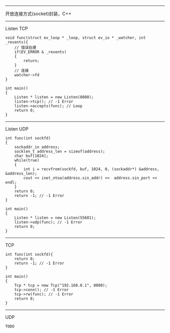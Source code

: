 -----------------------------------  
开放连接方式(socket)封装，C++

-----------------------------------  
Listen TCP

	void func(struct ev_loop * _loop, struct ev_io * _watcher, int _revents){
		// 错误处理
		if(EV_ERROR & _revents)
		{
			return;
		}
		// 连接
		watcher->fd
	}

	int main()
	{
		Listen * listen = new Listen(8080);
		listen->tcp(); // -1 Error
		listen->accepts(func); // Loop
		return 0;
	}

-----------------------------------  
Listen UDP

	int func(int sockfd)
	{
		sockaddr_in address;
		socklen_t address_len = sizeof(address);
		char buf[1024];			
		while(true)
		{
			int i = recvfrom(sockfd, buf, 1024, 0, (sockaddr*) &address, &address_len);
			cout << inet_ntoa(address.sin_addr) <<  address.sin_port << endl;
		}
		return 0;
		return -1; // -1 Error
	}

	int main()
	{
		Listen * listen = new Listen(55601);
		listen->udp(func); // -1 Error
		return 0;
	}

-----------------------------------  
TCP

	int func(int sockfd){
		return 0;
		return -1; // -1 Error
	}

	int main()
	{
		Tcp * tcp = new Tcp("192.168.0.1", 8080);
		tcp->conn(); // -1 Error
		tcp->rw(func); // -1 Error
		return 0;
	}

-----------------------------------  
UDP

	TODO
